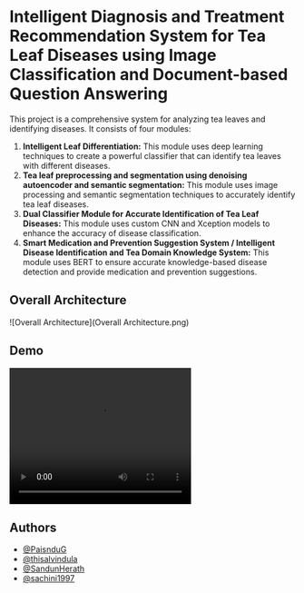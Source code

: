 
# Intelligent Diagnosis and Treatment Recommendation System for Tea Leaf Diseases using Image Classification and Document-based Question Answering


This project is a comprehensive system for analyzing tea leaves and identifying diseases. It consists of four modules:

1. **Intelligent Leaf Differentiation:** This module uses deep learning techniques to create a powerful classifier that can identify tea leaves with different diseases.
2. **Tea leaf preprocessing and segmentation using denoising autoencoder and semantic segmentation:** This module uses image processing and semantic segmentation techniques to accurately identify tea leaf diseases.
3. **Dual Classifier Module for Accurate Identification of Tea Leaf Diseases:** This module uses custom CNN and Xception models to enhance the accuracy of disease classification.
4. **Smart Medication and Prevention Suggestion System / Intelligent Disease Identification and Tea Domain Knowledge System:** This module uses BERT to ensure accurate knowledge-based disease detection and provide medication and prevention suggestions.

## Overall Architecture

![Overall Architecture](Overall Architecture.png)


## Demo

<video width="320" height="240" controls>
  <source src="Demonstration.mkv" type="video/mkv">
</video>

## Authors

- [@PaisnduG](https://github.com/PaisnduG)
- [@thisalvindula](https://github.com/thisalvindula)
- [@SandunHerath](https://github.com/SandunHerath)
- [@sachini1997](https://github.com/sachini1997)
